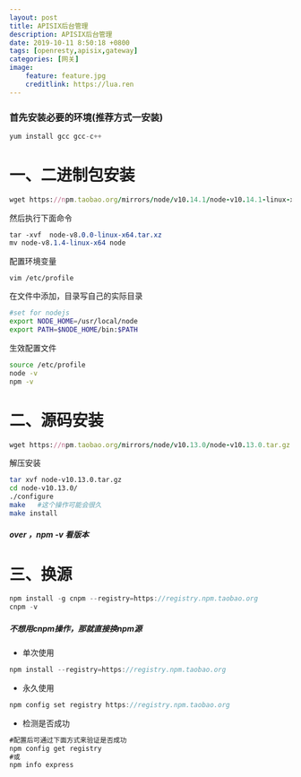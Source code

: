 ```yaml
---
layout: post
title: APISIX后台管理
description: APISIX后台管理
date: 2019-10-11 8:50:18 +0800 
tags: [openresty,apisix,gateway]
categories: [网关]
image:
    feature: feature.jpg
    creditlink: https://lua.ren 
---
```



### 首先安装必要的环境(推荐方式一安装)

```swift
yum install gcc gcc-c++
```

# 一、二进制包安装

```ruby
wget https://npm.taobao.org/mirrors/node/v10.14.1/node-v10.14.1-linux-x64.tar.gz
```

然后执行下面命令

```css
tar -xvf  node-v8.0.0-linux-x64.tar.xz
mv node-v8.1.4-linux-x64 node
```

配置环境变量

```undefined
vim /etc/profile
```

在文件中添加，目录写自己的实际目录

```bash
#set for nodejs  
export NODE_HOME=/usr/local/node  
export PATH=$NODE_HOME/bin:$PATH
```

生效配置文件

```bash
source /etc/profile
node -v
npm -v
```

# 二、源码安装

```ruby
wget https://npm.taobao.org/mirrors/node/v10.13.0/node-v10.13.0.tar.gz
```

解压安装

```bash
tar xvf node-v10.13.0.tar.gz
cd node-v10.13.0/
./configure
make   #这个操作可能会很久
make install
```

##### over ，npm -v 看版本



# 三、换源

```cpp
npm install -g cnpm --registry=https://registry.npm.taobao.org
cnpm -v
```

##### 不想用cnpm操作，那就直接换npm源

- 单次使用

```cpp
npm install --registry=https://registry.npm.taobao.org
```

- 永久使用

```cpp
npm config set registry https://registry.npm.taobao.org
```

- 检测是否成功

```csharp
#配置后可通过下面方式来验证是否成功
npm config get registry
#或
npm info express
```


